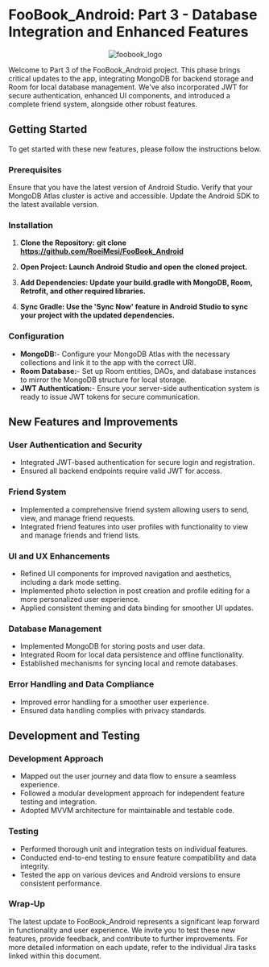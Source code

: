 # FooBook_Android: Part 3 - Database Integration and Enhanced Features
<p align="center">
  <img src="https://github.com/RoeiMesi/FooBook_Android/assets/23407020/3d17bb9e-deb7-4f75-a8d4-13802d6e0e38" alt="foobook_logo">
</p>

Welcome to Part 3 of the FooBook_Android project. This phase brings critical updates to the app, integrating MongoDB for backend storage and Room for local database management. We've also incorporated JWT for secure authentication, enhanced UI components, and introduced a complete friend system, alongside other robust features.

## Getting Started
To get started with these new features, please follow the instructions below.

### Prerequisites
Ensure that you have the latest version of Android Studio.
Verify that your MongoDB Atlas cluster is active and accessible.
Update the Android SDK to the latest available version.

### Installation
1. **Clone the Repository:**
   **git clone https://github.com/RoeiMesi/FooBook_Android**
   
2. **Open Project: Launch Android Studio and open the cloned project.**

3. **Add Dependencies: Update your build.gradle with MongoDB, Room, Retrofit, and other required libraries.**

4. **Sync Gradle: Use the 'Sync Now' feature in Android Studio to sync your project with the updated dependencies.**

### Configuration
- **MongoDB:**- Configure your MongoDB Atlas with the necessary collections and link it to the app with the correct URI.
- **Room Database:**- Set up Room entities, DAOs, and database instances to mirror the MongoDB structure for local storage.
- **JWT Authentication:**- Ensure your server-side authentication system is ready to issue JWT tokens for secure communication.

## New Features and Improvements

### User Authentication and Security
- Integrated JWT-based authentication for secure login and registration.
- Ensured all backend endpoints require valid JWT for access.

### Friend System
- Implemented a comprehensive friend system allowing users to send, view, and manage friend requests.
- Integrated friend features into user profiles with functionality to view and manage friends and friend lists.

### UI and UX Enhancements
- Refined UI components for improved navigation and aesthetics, including a dark mode setting.
- Implemented photo selection in post creation and profile editing for a more personalized user experience.
- Applied consistent theming and data binding for smoother UI updates.

### Database Management
- Implemented MongoDB for storing posts and user data.
- Integrated Room for local data persistence and offline functionality.
- Established mechanisms for syncing local and remote databases.

### Error Handling and Data Compliance
- Improved error handling for a smoother user experience.
- Ensured data handling complies with privacy standards.

## Development and Testing
### Development Approach
- Mapped out the user journey and data flow to ensure a seamless experience.
- Followed a modular development approach for independent feature testing and integration.
- Adopted MVVM architecture for maintainable and testable code.

### Testing
- Performed thorough unit and integration tests on individual features.
- Conducted end-to-end testing to ensure feature compatibility and data integrity.
- Tested the app on various devices and Android versions to ensure consistent performance.

### Wrap-Up
The latest update to FooBook_Android represents a significant leap forward in functionality and user experience. We invite you to test these new features, provide feedback, and contribute to further improvements.
For more detailed information on each update, refer to the individual Jira tasks linked within this document.
